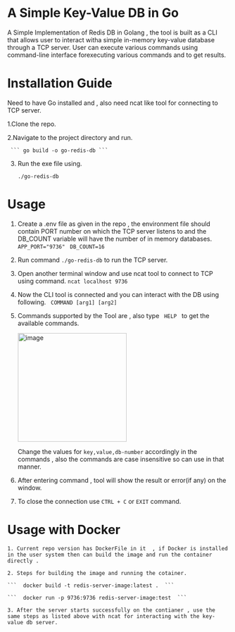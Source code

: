 # A Simple Key-Value DB in Go 
A Simple Implementation of Redis DB in Golang , the tool is built as a CLI that allows user to interact witha simple in-memory key-value database through a TCP server. User can execute various commands using command-line interface forexecuting various commands and to get results.

# Installation Guide
Need to have Go installed and , also need ncat like tool for connecting to TCP server.  

1.Clone the repo.  

2.Navigate to the project directory and run.  


     ``` go build -o go-redis-db ```

3. Run the exe file using.

   
    ``` ./go-redis-db  ```

 # Usage

 1. Create a .env file as given in the repo , the environment file should contain PORT number on which the TCP server listens to and the DB_COUNT variable will have the
    number of in memory databases.
    ``` APP_PORT="9736"  ```
    ``` DB_COUNT=16   ```

 2. Run command  ``` ./go-redis-db ``` to run the TCP server.
 3. Open another terminal window and use ncat tool to connect to TCP using command.
    ``` ncat localhost 9736 ```
 4. Now the CLI tool is connected and you can interact with the DB using following.
    ```  COMMAND [arg1] [arg2] ```
 5. Commands supported by the Tool are , also type ```  HELP  ```  to get the available commands.

    
    <img width="247" alt="image" src="https://github.com/dg222599/go-redis-db/assets/56475367/35d711d0-a738-43dc-8f1b-9227666a8d81">

    Change the values for ``` key,value,db-number ``` accordingly in the commands , also the commands are case insensitive so can use in that manner.


  6. After entering command , tool will show the result or error(if any) on the window.
  7. To close the connection use   ``` CTRL + C ```   or  ``` EXIT ```  command.
     

 # Usage with Docker

    1. Current repo version has DockerFile in it  , if Docker is installed in the user system then can build the image and run the container directly .
    
    2. Steps for building the image and running the cotainer.  

    ```  docker build -t redis-server-image:latest .  ```

    ```  docker run -p 9736:9736 redis-server-image:test  ```

    3. After the server starts successfully on the contianer , use the same steps as listed above with ncat for interacting with the key-value db server.

